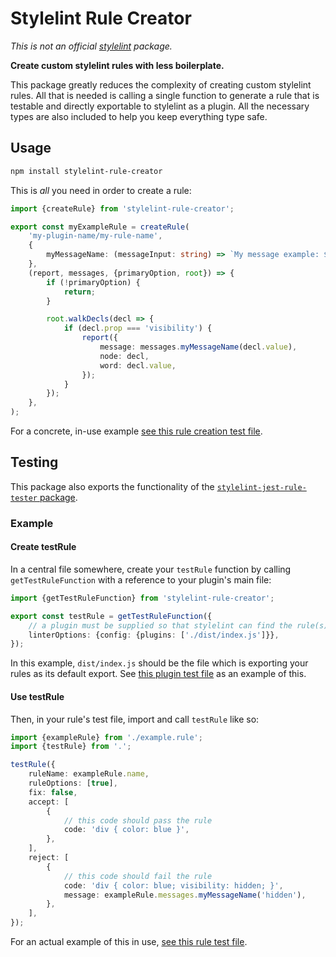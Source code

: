 # Stylelint Rule Creator

_This is not an official [stylelint](https://stylelint.io) package._

**Create custom stylelint rules with less boilerplate.**

This package greatly reduces the complexity of creating custom stylelint rules. All that is needed is calling a single function to generate a rule that is testable and directly exportable to stylelint as a plugin. All the necessary types are also included to help you keep everything type safe.

## Usage

```bash
npm install stylelint-rule-creator
```

This is _all_ you need in order to create a rule:

```typescript
import {createRule} from 'stylelint-rule-creator';

export const myExampleRule = createRule(
    'my-plugin-name/my-rule-name',
    {
        myMessageName: (messageInput: string) => `My message example: ${messageInput}`,
    },
    (report, messages, {primaryOption, root}) => {
        if (!primaryOption) {
            return;
        }

        root.walkDecls(decl => {
            if (decl.prop === 'visibility') {
                report({
                    message: messages.myMessageName(decl.value),
                    node: decl,
                    word: decl.value,
                });
            }
        });
    },
);
```

For a concrete, in-use example [see this rule creation test file](https://github.com/electrovir/stylelint-rule-creator/blob/master/src/test/rules/visibility/visibility.rule.ts).

## Testing

This package also exports the functionality of the [`stylelint-jest-rule-tester` package](https://www.npmjs.com/package/stylelint-jest-rule-tester).

### Example

#### Create testRule

In a central file somewhere, create your `testRule` function by calling `getTestRuleFunction` with a reference to your plugin's main file:

```typescript
import {getTestRuleFunction} from 'stylelint-rule-creator';

export const testRule = getTestRuleFunction({
    // a plugin must be supplied so that stylelint can find the rule(s) you want to test
    linterOptions: {config: {plugins: ['./dist/index.js']}},
});
```

In this example, `dist/index.js` should be the file which is exporting your rules as its default export. See [this plugin test file](https://github.com/electrovir/stylelint-rule-creator/blob/master/src/test/test-plugins.ts) as an example of this.

#### Use testRule

Then, in your rule's test file, import and call `testRule` like so:

```typescript
import {exampleRule} from './example.rule';
import {testRule} from '.';

testRule({
    ruleName: exampleRule.name,
    ruleOptions: [true],
    fix: false,
    accept: [
        {
            // this code should pass the rule
            code: 'div { color: blue }',
        },
    ],
    reject: [
        {
            // this code should fail the rule
            code: 'div { color: blue; visibility: hidden; }',
            message: exampleRule.messages.myMessageName('hidden'),
        },
    ],
});
```

For an actual example of this in use, [see this rule test file](https://github.com/electrovir/stylelint-rule-creator/blob/master/src/test/rules/visibility/visibility.test.ts).
